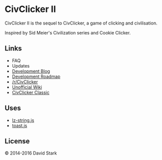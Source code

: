 CivClicker II
=======

CivClicker II is the sequel to CivClicker, a game of clicking and civilisation.

Inspired by Sid Meier's Civilization series and Cookie Clicker.

Links
----

* FAQ
* Updates
* [Development Blog](https://www.passle.net/p/2fkw/civclicker-ii-development-blog)
* [Development Roadmap](https://trello.com/b/eWHaPNWU/civclicker-ii)
* [/r/CivClicker](http://www.reddit.com/r/civclicker)
* [Unofficial Wiki](http://civ-clicker.wikia.com/wiki/Civ_Clicker_Wiki)
* [CivClicker Classic](http://dhmstark.co.uk/civclicker.html)

Uses
----

* [lz-string.js](http://pieroxy.net/blog/pages/lz-string/index.html)
* [toast.js](https://github.com/srackham/toast.js)

License
----

&copy; 2014-2016 David Stark